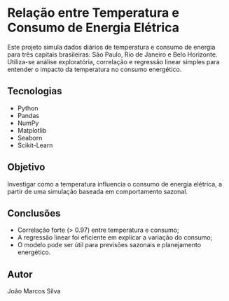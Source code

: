 
# Relação entre Temperatura e Consumo de Energia Elétrica

Este projeto simula dados diários de temperatura e consumo de energia para três capitais brasileiras: São Paulo, Rio de Janeiro e Belo Horizonte. Utiliza-se análise exploratória, correlação e regressão linear simples para entender o impacto da temperatura no consumo energético.

## Tecnologias
- Python
- Pandas
- NumPy
- Matplotlib
- Seaborn
- Scikit-Learn

## Objetivo
Investigar como a temperatura influencia o consumo de energia elétrica, a partir de uma simulação baseada em comportamento sazonal.

## Conclusões
- Correlação forte (> 0.97) entre temperatura e consumo;
- A regressão linear foi eficiente em explicar a variação do consumo;
- O modelo pode ser útil para previsões sazonais e planejamento energético.

## Autor
João Marcos Silva

